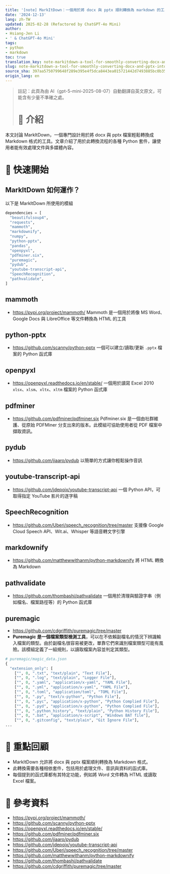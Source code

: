 ```yaml
---
title: '[note] MarkItDown：一個用於將 docx 與 pptx 順利轉換為 markdown 的工具'
date: '2024-12-13'
lang: zh-TW
updated: 2025-02-28 (Refactored by ChatGPT-4o Mini)
author:
- Hsiang-Jen Li
- ' & ChatGPT-4o Mini'
tags:
- python
- markdown
toc: true
translation_key: note-markitdown-a-tool-for-smoothly-converting-docx-and-pptx-into-markdown
slug: note-markitdown-a-tool-for-smoothly-converting-docx-and-pptx-into-markdown
source_sha: 397aa5750799648f289e395e4f5dca8443ea015721442d7493885bc0b35dcbb8
origin_lang: en
---
```


> 註記：此頁為由 AI（gpt-5-mini-2025-08-07）自動翻譯自英文原文，可能含有少量不準確之處。
> 
> # 📌 介紹
本文討論 MarkItDown，一個專門設計用於將 docx 與 pptx 檔案輕鬆轉換成 Markdown 格式的工具。文章介紹了用於此轉換流程的各種 Python 套件，讓使用者能有效處理文件與多媒體內容。
<!-- more -->

# 🚀 快速開始

## MarkItDown 如何運作？
以下是 MarkItDown 所使用的模組

```python
dependencies = [
  "beautifulsoup4",
  "requests",
  "mammoth",
  "markdownify",
  "numpy",
  "python-pptx",
  "pandas",
  "openpyxl",
  "pdfminer.six",
  "puremagic",
  "pydub",
  "youtube-transcript-api",
  "SpeechRecognition",
  "pathvalidate",
]
```

## mammoth
- https://pypi.org/project/mammoth/
Mammoth 是一個用於將像 MS Word、Google Docs 與 LibreOffice 等文件轉換為 HTML 的工具

## python-pptx
- https://github.com/scanny/python-pptx
  一個可以建立/讀取/更新 `.pptx` 檔案的 Python 函式庫
  
## openpyxl
- https://openpyxl.readthedocs.io/en/stable/
  一個用於讀寫 Excel 2010 `xlsx`、`xlsm`、`xltx`、`xltm` 檔案的 Python 函式庫

## pdfminer
- https://github.com/pdfminer/pdfminer.six
Pdfminer.six 是一個由社群維護、從原始 PDFMiner 分支出來的版本。此模組可協助使用者從 PDF 檔案中擷取資訊。

## pydub
- https://github.com/jiaaro/pydub
  以簡單的方式讓你輕鬆操作音訊

## youtube-transcript-api
- https://github.com/jdepoix/youtube-transcript-api
  一個 Python API，可取得指定 YouTube 影片的逐字稿

## SpeechRecognition
- https://github.com/Uberi/speech_recognition/tree/master
  支援像 Google Cloud Speech API、Wit.ai、Whisper 等語音轉文字引擎

## markdownify
- https://github.com/matthewwithanm/python-markdownify
  將 HTML 轉換為 Markdown

## pathvalidate
- https://github.com/thombashi/pathvalidate
  一個用於清理與驗證字串（例如檔名、檔案路徑等）的 Python 函式庫

## puremagic
- https://github.com/cdgriffith/puremagic/tree/master
- **Puremagic 是一個檔案類型檢測工具**，可以在不依賴副檔名的情況下辨識輸入檔案的類型。由於副檔名很容易被更改，單靠它們來識別檔案類型可能有風險。該模組定義了一組規則，以讀取檔案內容並判定其類型。

```python
# puremagic/magic_data.json
{
  "extension_only": [
    ["", 0, ".txt", "text/plain", "Text File"],
    ["", 0, ".log", "text/plain", "Logger File"],
    ["", 0, ".yaml", "application/x-yaml", "YAML File"],
    ["", 0, ".yml", "application/x-yaml", "YAML File"],
    ["", 0, ".toml", "application/toml", "TOML File"],
    ["", 0, ".py", "text/x-python", "Python File"],
    ["", 0, ".pyc", "application/x-python", "Python Complied File"],
    ["", 0, ".pyd", "application/x-python", "Python Complied File"],
    ["", 0, ".python_history", "text/plain", "Python History File"],
    ["", 0, ".bat", "application/x-script", "Windows BAT file"],
    ["", 0, ".gitconfig", "text/plain", "Git Ignore File"],
...
```

# 🔁 重點回顧
- MarkItDown 允許將 docx 與 pptx 檔案順利轉換為 Markdown 格式。
- 此轉換需要各種相依套件，包括用於處理文件、音訊與資料的函式庫。
- 每個提到的函式庫都有其特定功能，例如將 Word 文件轉為 HTML 或讀取 Excel 檔案。

# 🔗 參考資料
- https://pypi.org/project/mammoth/
- https://github.com/scanny/python-pptx
- https://openpyxl.readthedocs.io/en/stable/
- https://github.com/pdfminer/pdfminer.six
- https://github.com/jiaaro/pydub
- https://github.com/jdepoix/youtube-transcript-api
- https://github.com/Uberi/speech_recognition/tree/master
- https://github.com/matthewwithanm/python-markdownify
- https://github.com/thombashi/pathvalidate
- https://github.com/cdgriffith/puremagic/tree/master
